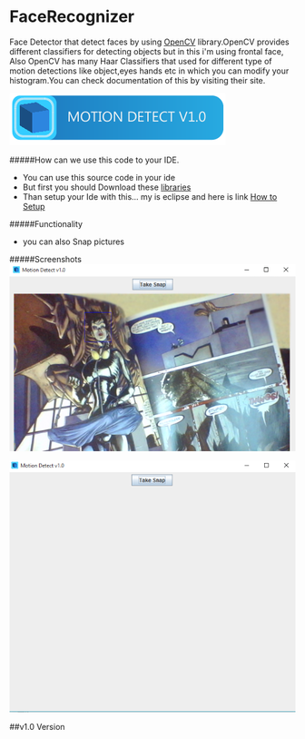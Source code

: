 # FaceRecognizer
Face Detector that detect faces by using <a href="opencv.org/" target="_blank">OpenCV</a> library.OpenCV provides different classifiers for detecting objects but in this i'm using frontal face, Also OpenCV has many Haar Classifiers that used for different type of motion detections like object,eyes hands etc in which you can modify your histogram.You can check documentation of this by visiting their site.

![image1](/res/sc0.png)

#####How can we use this code to your IDE.
* You can use this source code in your ide
* But first you should Download these <a href="http://opencv.org/downloads.html" target="_blank">libraries</a>
* Than setup your Ide with this... my is eclipse and here is link <a href="http://docs.opencv.org/2.4/doc/tutorials/introduction/java_eclipse/java_eclipse.html" target="_blank">How to Setup</a> 

#####Functionality
* you can also Snap pictures

#####Screenshots
![image2](/res/sc1.png)

![image3](/res/sc2.png)

##v1.0
Version
